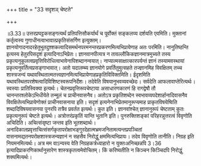 +++
title = "33 सदृशञ् चेष्टते"

+++
  
  
॥3.33॥ उत्तरप्रघट्टकसङ्गत्यर्थं प्रतिपत्तिसौकर्यार्थं च पूर्वोक्तं
सङ्कलय्य दर्शयति एवमिति। मुक्तानां कर्तृत्वस्य
गुणाधीनत्वाभावात्प्रकृतिसंसर्गिण इत्युक्तम्।
ज्ञानयोगादनादरहेतुभूतदुश्शकत्वादिसमर्थनपरमनन्तरप्रकरणमित्यभिप्रायेणाह
अतः परमिति। नानुतिष्ठन्ति इत्यस्य हेतुरपिसदृशं
इत्यादिनाऽभिप्रेतः। ज्ञानवानपीत्यत्र न तावल्लौकिकज्ञानमात्रमुच्यते तस्य
प्रकृत्यनुकूलत्वप्रवृत्तिविरोधित्वाभावेनापिशब्दानन्वयात्।
नाप्यात्मसाक्षात्कारपर्यन्तं ज्ञानं तस्यामवस्थायां
प्रकृत्यनुवर्तित्वप्रसङ्गाभावात्। अतो यदालम्ब्य ज्ञानयोगे
प्रवर्तितुमुत्सहते तज्ज्ञानमिह विवक्षितम् तच्च शास्त्रजन्यं
यथावस्थितात्मतत्त्वज्ञानमित्यभिप्रायेणाहप्रकृतिविविक्तमिति। ईदृशमिति
यथावस्थितपरशेषत्वादिविशिष्टस्वरूपनिर्देशः। तदेवेति
विषयानुभवव्यवच्छेदः। सर्वदेति आफलावाप्तेरित्यर्थः। स्वस्याः
प्रातिस्विक्या इत्यर्थः। चेतनप्रवृत्तिरूपचेष्टाया असाधारणकारणं हि
रागद्वेषौ तौ चानन्तरश्लोकेऽभिधीयेते तन्मूलं च प्राचीनवासनैव। अतोऽत्र
प्रकृतिशब्देन स्वभावव्यपदेशार्हानादिवासनैव विवक्षितेत्यभिप्रायेणोक्तं
प्राचीनवासनाया इति। सदृशं इत्यनेनाभिप्रेतमानुरूप्यमाह प्राकृतविषयेष्विति
शब्दादिविषयवासनया पुनरपि तत्रैव प्रवर्तत इत्यर्थः। कुत इति।
ज्ञानवांश्चेत् ज्ञानानुरूपं चेष्टताम् कुतः प्रकृत्यनुरूपं चेष्टते
इत्यर्थः। अत्रोत्तरंप्रकृतिं यान्ति भूतानि इति। पुनरुक्तिशङ्कां
परिहरन्नुत्तरत्वं विवृणोति अचिदिति। अचित्संसृष्टा जन्तव इति
भूतशब्दार्थः।
अनादिकालप्रवृत्ताचित्संसर्गकृतापरोक्षाभङ्गुरदेहात्मभ्रमजनितामत्यन्तप्रपञ्चितां
वासनामद्यतनपरोक्षशास्त्रजन्यज्ञानं न सहसैव निरोद्धुं क्षममित्यभिप्रायः।
तदेव विवृणोति तानीति। निग्रह इति नियमनमित्यर्थः। अत्र मम वाऽन्यस्य वेति
निग्रहकर्त्रध्याहारो न युक्तःअनिच्छन्नपि 3।36
इत्यादिप्राकरणिकार्थानुसारेण शास्त्रकृतत्वमेवोचितम्। किं करिष्यतीति न
किञ्चन किञ्चिदपि निरोद्धुं शक्यमित्यर्थः।  
  
